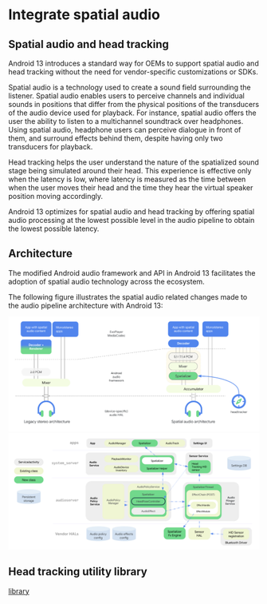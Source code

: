 # Integrate spatial audio

## Spatial audio and head tracking

Android 13 introduces a standard way for OEMs to support spatial audio and head tracking without the need for vendor-specific customizations or SDKs.

Spatial audio is a technology used to create a sound field surrounding the listener. Spatial audio enables users to perceive channels and individual sounds in positions that differ from the physical positions of the transducers of the audio device used for playback. For instance, spatial audio offers the user the ability to listen to a multichannel soundtrack over headphones. Using spatial audio, headphone users can perceive dialogue in front of them, and surround effects behind them, despite having only two transducers for playback.

Head tracking helps the user understand the nature of the spatialized sound stage being simulated around their head. This experience is effective only when the latency is low, where latency is measured as the time between when the user moves their head and the time they hear the virtual speaker position moving accordingly.

Android 13 optimizes for spatial audio and head tracking by offering spatial audio processing at the lowest possible level in the audio pipeline to obtain the lowest possible latency.

## Architecture

The modified Android audio framework and API in Android 13 facilitates the adoption of spatial audio technology across the ecosystem.

The following figure illustrates the spatial audio related changes made to the audio pipeline architecture with Android 13:

<img src="/source/spatial-audio.png"/>
<img src="/source/spatial-sys-arch.png"/>

## Head tracking utility library

[library](https://cs.android.com/android/platform/superproject/+/master:frameworks/av/media/libheadtracking/)

